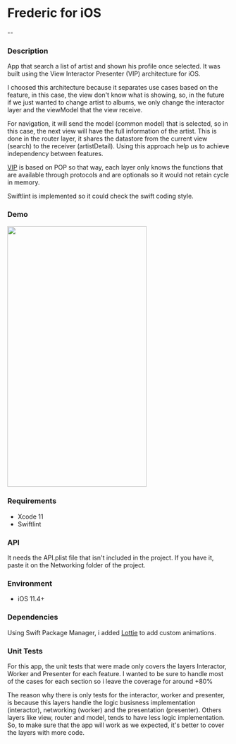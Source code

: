 # Frederic for iOS
--
### Description
App that search a list of artist and shown his profile once selected. It was built using the View Interactor Presenter (VIP) architecture for iOS.

I choosed this architecture because it separates use cases based on the feature, in this case, the view don't know what is showing, so, in the future if we just wanted to change artist to albums, we only change the interactor layer and the viewModel that the view receive. 

For navigation, it will send the model (common model) that is selected, so in this case, the next view will have the full information of the artist. This is done in the router layer, it shares the datastore from the current view (search) to the receiver (artistDetail). Using this approach help us to achieve independency between features. 

[VIP](https://clean-swift.com) is based on POP so that way, each layer only knows the functions that are available through protocols and are optionals so it would not retain cycle in memory.

Swiftlint is implemented so it could check the swift coding style.

### Demo
<image src="Documentation/demo.gif" width=316 height=590/>


### Requirements
- Xcode 11
- Swiftlint

### API
It needs the API.plist file that isn't included in the project. If you have it, paste it on the Networking folder of the project.

### Environment
- iOS 11.4+

### Dependencies
Using Swift Package Manager, i added [Lottie](https://github.com/airbnb/lottie-ios) to add custom animations. 


### Unit Tests
For this app, the unit tests that were made only covers the layers Interactor, Worker and Presenter for each feature. I wanted to be sure to handle most of the cases for each section so i leave the coverage for around +80%

The reason why there is only tests for the interactor, worker and presenter, is because this layers handle the logic busisness implementation (interactor), networking (worker) and the presentation (presenter). Others layers like view, router and model, tends to have less logic implementation. So, to make sure that the app will work as we expected, it's better to cover the layers with more code.
